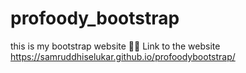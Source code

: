 # profoody_bootstrap
this is my bootstrap website
👩‍💻 Link to the website https://samruddhiselukar.github.io/profoodybootstrap/

